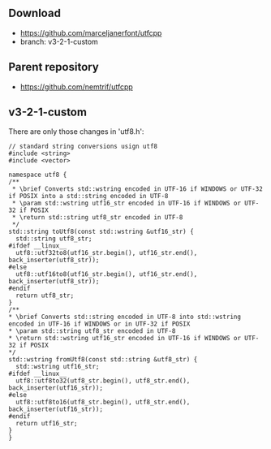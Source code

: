 ## Download
* https://github.com/marceljanerfont/utfcpp
* branch: v3-2-1-custom

## Parent repository
* https://github.com/nemtrif/utfcpp


## v3-2-1-custom
There are only those changes in 'utf8.h':

```
// standard string conversions usign utf8
#include <string>
#include <vector>

namespace utf8 {
/**
 * \brief Converts std::wstring encoded in UTF-16 if WINDOWS or UTF-32 if POSIX into a std::string encoded in UTF-8
 * \param std::wstring utf16_str encoded in UTF-16 if WINDOWS or UTF-32 if POSIX
 * \return std::string utf8_str encoded in UTF-8
 */
std::string toUtf8(const std::wstring &utf16_str) {
  std::string utf8_str;
#ifdef __linux__
  utf8::utf32to8(utf16_str.begin(), utf16_str.end(), back_inserter(utf8_str));
#else
  utf8::utf16to8(utf16_str.begin(), utf16_str.end(), back_inserter(utf8_str));
#endif
  return utf8_str;
}
/**
* \brief Converts std::string encoded in UTF-8 into std::wstring encoded in UTF-16 if WINDOWS or in UTF-32 if POSIX
* \param std::string utf8_str encoded in UTF-8
* \return std::wstring utf16_str encoded in UTF-16 if WINDOWS or UTF-32 if POSIX
*/
std::wstring fromUtf8(const std::string &utf8_str) {
  std::wstring utf16_str;
#ifdef __linux__
  utf8::utf8to32(utf8_str.begin(), utf8_str.end(), back_inserter(utf16_str));
#else
  utf8::utf8to16(utf8_str.begin(), utf8_str.end(), back_inserter(utf16_str));
#endif
  return utf16_str;
}
}
```
